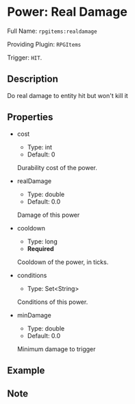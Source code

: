 # Power: Real Damage

<!-- This file is generated ingame by `/rpgitem gen-wiki`. -->
<!-- Please only edit between "beginCustomXXXX" and "endCustomXXXX".  -->
<!-- If you want to edit description of this power or property, -->
<!-- please edit corresponding section in "resources/lang/en_US.yml" -->

Full Name: `rpgitems:realdamage`

Providing Plugin: `RPGItems`

Trigger: `HIT`.

<!-- beginCustomHeader -->
<!-- endCustomHeader -->

## Description

Do real damage to entity hit but won't kill it
<!-- beginCustomDescription -->
<!-- endCustomDescription -->

## Properties

* cost

  * Type: int
  * Default: 0

  Durability cost of the power.

* realDamage

  * Type: double
  * Default: 0.0

  Damage of this power

* cooldown

  * Type: long
  * **Required**

  Cooldown of the power, in ticks.

* conditions

  * Type: Set&lt;String&gt;

  Conditions of this power.

* minDamage

  * Type: double
  * Default: 0.0

  Minimum damage to trigger

<!-- beginCustomProperties -->
<!-- endCustomProperties -->

## Example

<!-- beginCustomExample -->
<!-- endCustomExample -->

## Note

<!-- beginCustomNote -->
<!-- endCustomNote -->